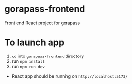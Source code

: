# gorapass-frontend
Front end React project for gorapass

# To launch app
1. `cd` into `gorapass-frontend` directory
2. run `npm install`
3. run `npm run dev`
  * React app should be running on `http://localhost:5173/`
